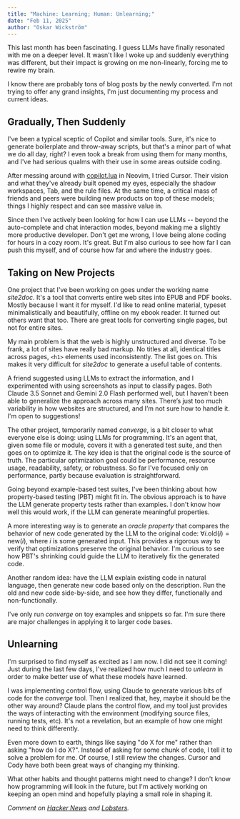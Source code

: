 ```yaml
---
title: "Machine: Learning; Human: Unlearning;"
date: "Feb 11, 2025"
author: "Oskar Wickström"
---
```


This last month has been fascinating. I guess LLMs have finally resonated with
me on a deeper level. It wasn't like I woke up and suddenly everything was
different, but their impact is growing on me non-linearly, forcing me to rewire
my brain.

I know there are probably tons of blog posts by the newly converted. I'm not
trying to offer any grand insights, I'm just documenting my process and current
ideas.

## Gradually, Then Suddenly

I've been a typical sceptic of Copilot and similar tools. Sure, it's nice to
generate boilerplate and throw-away scripts, but that's a minor part of what we
do all day, right? I even took a break from using them for many months, and
I've had serious qualms with their use in some areas outside coding.

After messing around with
[copilot.lua](https://github.com/zbirenbaum/copilot.lua) in Neovim, I tried
Cursor. Their vision and what they've already built opened my eyes, especially
the shadow workspaces, Tab, and the rule files. At the same time, a critical
mass of friends and peers were building new products on top of these models;
things I highly respect and can see massive value in.

Since then I've actively been looking for how I can use LLMs -- beyond the
auto-complete and chat interaction modes, beyond making me a slightly more
productive developer. Don't get me wrong, I love being alone coding for hours
in a cozy room. It's great. But I'm also curious to see how far I can push this
myself, and of course how far and where the industry goes.

## Taking on New Projects

One project that I've been working on goes under the working name _site2doc_.
It's a tool that converts entire web sites into EPUB and PDF books. Mostly
because I want it for myself. I'd like to read online material, typeset
minimalistically and beautifully, offline on my ebook reader. It turned out
others want that too. There are great tools for converting single pages, but
not for entire sites.

My main problem is that the web is highly unstructured and diverse. To be
frank, a lot of sites have really bad markup. No titles at all, identical
titles across pages, `<h1>` elements used inconsistently. The list goes on.
This makes it very difficult for _site2doc_ to generate a useful table of
contents.

A friend suggested using LLMs to extract the information, and I experimented
with using screenshots as input to classify pages. Both Claude 3.5 Sonnet and
Gemini 2.0 Flash performed well, but I haven't been able to generalize the
approach across many sites. There’s just too much variability in how websites
are structured, and I’m not sure how to handle it. I'm open to suggestions!

The other project, temporarily named _converge_, is a bit closer to what
everyone else is doing: using LLMs for programming. It's an agent that, given
some file or module, covers it with a generated test suite, and then goes on to
optimize it. The key idea is that the original code is the source of truth. The
particular optimization goal could be performance, resource usage, readability,
safety, or robustness. So far I've focused only on performance, partly because
evaluation is straightforward.

Going beyond example-based test suites, I've been thinking about how
property-based testing (PBT) might fit in. The obvious approach is to have the
LLM generate property tests rather than examples. I don't know how well this
would work, if the LLM can generate meaningful properties.

A more interesting way is to generate an _oracle property_ that compares the
behavior of new code generated by the LLM to the original code: $\forall i.
\text{old}(i) = \text{new}(i)$, where $i$ is some generated input. This
provides a rigorous way to verify that optimizations preserve the original
behavior. I'm curious to see how PBT's shrinking could guide the LLM to
iteratively fix the generated code.

Another random idea: have the LLM explain existing code in natural language, 
then generate new code based only on the description. Run the old and new code
side-by-side, and see how they differ, functionally and non-functionally.

I've only run _converge_ on toy examples and snippets so far. I'm sure there
are major challenges in applying it to larger code bases.

## Unlearning

I'm surprised to find myself as excited as I am now. I did not see it coming!
Just during the last few days, I've realized how much I need to _unlearn_ in
order to make better use of what these models have learned.

I was implementing control flow, using Claude to generate various bits of code
for the _converge_ tool. Then I realized that, hey, maybe it should be the
other way around? Claude plans the control flow, and my tool just provides the
ways of interacting with the environment (modifying source files, running
tests, etc). It's not a revelation, but an example of how one might need to
think differently.

Even more down to earth, things like saying "do X for me" rather than asking
"how do I do X?". Instead of asking for some chunk of code, I tell it to solve
a problem for me. Of course, I still review the changes. Cursor and Cody have
both been great ways of changing my thinking.

What other habits and thought patterns might need to change? I don't know how
programming will look in the future, but I'm actively working on keeping an
open mind and hopefully playing a small role in shaping it.

_Comment on [Hacker News](TODO) and [Lobsters](TODO)._
